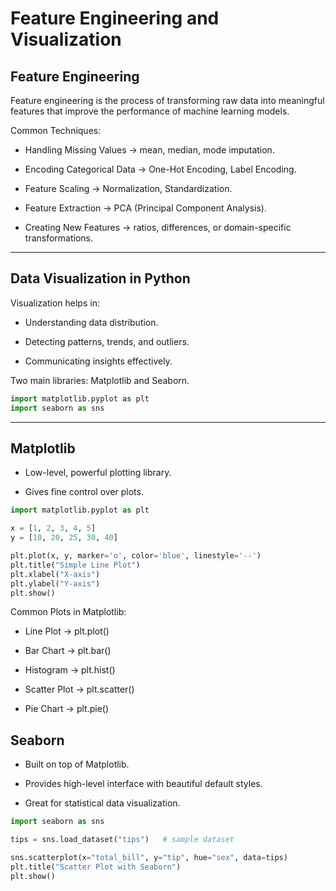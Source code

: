 # Feature Engineering and Visualization

## Feature Engineering

Feature engineering is the process of transforming raw data into meaningful features that improve the performance of machine learning models.

Common Techniques:

- Handling Missing Values → mean, median, mode imputation.

- Encoding Categorical Data → One-Hot Encoding, Label Encoding.

- Feature Scaling → Normalization, Standardization.

- Feature Extraction → PCA (Principal Component Analysis).

- Creating New Features → ratios, differences, or domain-specific transformations.

---

## Data Visualization in Python

Visualization helps in:

- Understanding data distribution.

- Detecting patterns, trends, and outliers.

- Communicating insights effectively.

Two main libraries: Matplotlib and Seaborn.

```python
import matplotlib.pyplot as plt
import seaborn as sns
```

---

## Matplotlib

- Low-level, powerful plotting library.

- Gives fine control over plots.

```python
import matplotlib.pyplot as plt

x = [1, 2, 3, 4, 5]
y = [10, 20, 25, 30, 40]

plt.plot(x, y, marker='o', color='blue', linestyle='--')
plt.title("Simple Line Plot")
plt.xlabel("X-axis")
plt.ylabel("Y-axis")
plt.show()
```

Common Plots in Matplotlib:

- Line Plot → plt.plot()

- Bar Chart → plt.bar()

- Histogram → plt.hist()

- Scatter Plot → plt.scatter()

- Pie Chart → plt.pie()
  
## Seaborn

- Built on top of Matplotlib.

- Provides high-level interface with beautiful default styles.

- Great for statistical data visualization.
  
```python
import seaborn as sns

tips = sns.load_dataset("tips")   # sample dataset

sns.scatterplot(x="total_bill", y="tip", hue="sex", data=tips)
plt.title("Scatter Plot with Seaborn")
plt.show()
```
